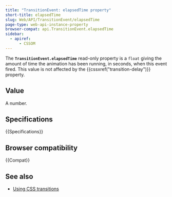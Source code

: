 ```yaml
---
title: "TransitionEvent: elapsedTime property"
short-title: elapsedTime
slug: Web/API/TransitionEvent/elapsedTime
page-type: web-api-instance-property
browser-compat: api.TransitionEvent.elapsedTime
sidebar:
  - apiref:
      - CSSOM
---
```


The **`TransitionEvent.elapsedTime`** read-only property is a
`float` giving the amount of time the animation has been running, in seconds,
when this event fired. This value is not affected by the {{cssxref("transition-delay")}}
property.

## Value

A number.

## Specifications

{{Specifications}}

## Browser compatibility

{{Compat}}

## See also

- [Using CSS transitions](/en-US/docs/Web/CSS/CSS_transitions/Using_CSS_transitions)
